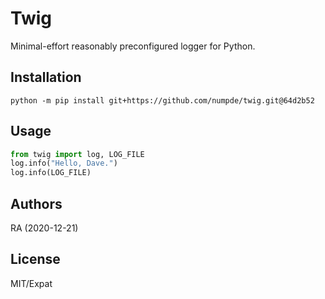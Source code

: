 # Twig

Minimal-effort reasonably preconfigured logger for Python.

## Installation

```{shell}
python -m pip install git+https://github.com/numpde/twig.git@64d2b52
```

## Usage

```python
from twig import log, LOG_FILE
log.info("Hello, Dave.")
log.info(LOG_FILE)
```

## Authors

RA (2020-12-21)

## License

MIT/Expat
